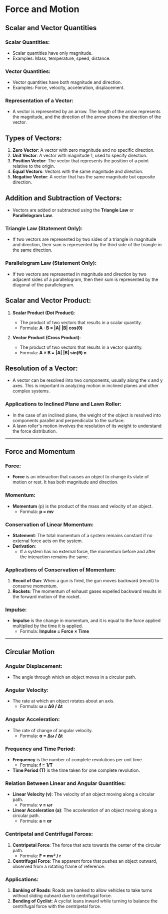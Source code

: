 # Force and Motion

## Scalar and Vector Quantities

### Scalar Quantities:
- Scalar quantities have only magnitude.
- Examples: Mass, temperature, speed, distance.

### Vector Quantities:
- Vector quantities have both magnitude and direction.
- Examples: Force, velocity, acceleration, displacement.

### Representation of a Vector:
- A vector is represented by an arrow. The length of the arrow represents the magnitude, and the direction of the arrow shows the direction of the vector.

## Types of Vectors:
1. **Zero Vector**: A vector with zero magnitude and no specific direction.
2. **Unit Vector**: A vector with magnitude 1, used to specify direction.
3. **Position Vector**: The vector that represents the position of a point relative to the origin.
4. **Equal Vectors**: Vectors with the same magnitude and direction.
5. **Negative Vector**: A vector that has the same magnitude but opposite direction.

## Addition and Subtraction of Vectors:
- Vectors are added or subtracted using the **Triangle Law** or **Parallelogram Law**.

### Triangle Law (Statement Only):
- If two vectors are represented by two sides of a triangle in magnitude and direction, their sum is represented by the third side of the triangle in the same direction.

### Parallelogram Law (Statement Only):
- If two vectors are represented in magnitude and direction by two adjacent sides of a parallelogram, then their sum is represented by the diagonal of the parallelogram.

## Scalar and Vector Product:
1. **Scalar Product (Dot Product)**:
   - The product of two vectors that results in a scalar quantity.
   - Formula: **A · B = |A| |B| cos(θ)**

2. **Vector Product (Cross Product)**:
   - The product of two vectors that results in a vector quantity.
   - Formula: **A × B = |A| |B| sin(θ) n**

## Resolution of a Vector:
- A vector can be resolved into two components, usually along the x and y axes. This is important in analyzing motion in inclined planes and other complex systems.

### Applications to Inclined Plane and Lawn Roller:
- In the case of an inclined plane, the weight of the object is resolved into components parallel and perpendicular to the surface.
- A lawn roller's motion involves the resolution of its weight to understand the force distribution.

---

## Force and Momentum

### Force:
- **Force** is an interaction that causes an object to change its state of motion or rest. It has both magnitude and direction.

### Momentum:
- **Momentum** (p) is the product of the mass and velocity of an object.
  - Formula: **p = mv**

### Conservation of Linear Momentum:
- **Statement**: The total momentum of a system remains constant if no external force acts on the system.
- **Derivation**:
  - If a system has no external force, the momentum before and after the interaction remains the same.

### Applications of Conservation of Momentum:
1. **Recoil of Gun**: When a gun is fired, the gun moves backward (recoil) to conserve momentum.
2. **Rockets**: The momentum of exhaust gases expelled backward results in the forward motion of the rocket.

### Impulse:
- **Impulse** is the change in momentum, and it is equal to the force applied multiplied by the time it is applied.
  - Formula: **Impulse = Force × Time**

---

## Circular Motion

### Angular Displacement:
- The angle through which an object moves in a circular path.

### Angular Velocity:
- The rate at which an object rotates about an axis.
  - Formula: **ω = Δθ / Δt**

### Angular Acceleration:
- The rate of change of angular velocity.
  - Formula: **α = Δω / Δt**

### Frequency and Time Period:
- **Frequency** is the number of complete revolutions per unit time.
  - Formula: **f = 1/T**
- **Time Period (T)** is the time taken for one complete revolution.

### Relation Between Linear and Angular Quantities:
- **Linear Velocity (v)**: The velocity of an object moving along a circular path.
  - Formula: **v = ωr**
- **Linear Acceleration (a)**: The acceleration of an object moving along a circular path.
  - Formula: **a = αr**

### Centripetal and Centrifugal Forces:
1. **Centripetal Force**: The force that acts towards the center of the circular path.
   - Formula: **F = mv² / r**
2. **Centrifugal Force**: The apparent force that pushes an object outward, observed from a rotating frame of reference.

### Applications:
1. **Banking of Roads**: Roads are banked to allow vehicles to take turns without sliding outward due to centrifugal force.
2. **Bending of Cyclist**: A cyclist leans inward while turning to balance the centrifugal force with the centripetal force.
